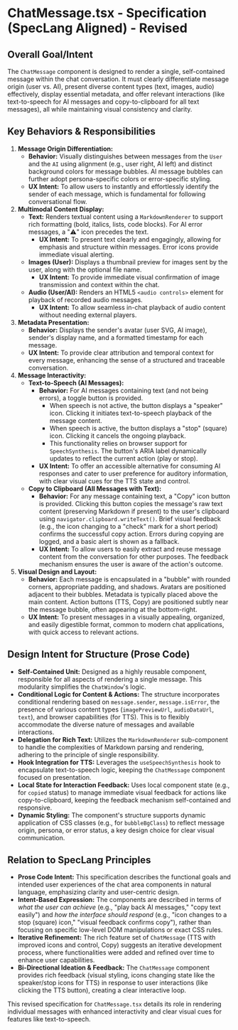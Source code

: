 
# ChatMessage.tsx - Specification (SpecLang Aligned) - Revised

## Overall Goal/Intent
The `ChatMessage` component is designed to render a single, self-contained message within the chat conversation. It must clearly differentiate message origin (user vs. AI), present diverse content types (text, images, audio) effectively, display essential metadata, and offer relevant interactions (like text-to-speech for AI messages and copy-to-clipboard for all text messages), all while maintaining visual consistency and clarity.

## Key Behaviors & Responsibilities

1.  **Message Origin Differentiation:**
    *   **Behavior:** Visually distinguishes between messages from the `User` and the `AI` using alignment (e.g., user right, AI left) and distinct background colors for message bubbles. AI message bubbles can further adopt persona-specific colors or error-specific styling.
    *   **UX Intent:** To allow users to instantly and effortlessly identify the sender of each message, which is fundamental for following conversational flow.
2.  **Multimodal Content Display:**
    *   **Text:** Renders textual content using a `MarkdownRenderer` to support rich formatting (bold, italics, lists, code blocks). For AI error messages, a "⚠️" icon precedes the text.
        *   **UX Intent:** To present text clearly and engagingly, allowing for emphasis and structure within messages. Error icons provide immediate visual alerting.
    *   **Images (User):** Displays a thumbnail preview for images sent by the user, along with the optional file name.
        *   **UX Intent:** To provide immediate visual confirmation of image transmission and context within the chat.
    *   **Audio (User/AI):** Renders an HTML5 `<audio controls>` element for playback of recorded audio messages.
        *   **UX Intent:** To allow seamless in-chat playback of audio content without needing external players.
3.  **Metadata Presentation:**
    *   **Behavior:** Displays the sender's avatar (user SVG, AI image), sender's display name, and a formatted timestamp for each message.
    *   **UX Intent:** To provide clear attribution and temporal context for every message, enhancing the sense of a structured and traceable conversation.
4.  **Message Interactivity:**
    *   **Text-to-Speech (AI Messages):**
        *   **Behavior:** For AI messages containing text (and not being errors), a toggle button is provided.
            *   When speech is not active, the button displays a "speaker" icon. Clicking it initiates text-to-speech playback of the message content.
            *   When speech is active, the button displays a "stop" (square) icon. Clicking it cancels the ongoing playback.
            *   This functionality relies on browser support for `SpeechSynthesis`. The button's ARIA label dynamically updates to reflect the current action (play or stop).
        *   **UX Intent:** To offer an accessible alternative for consuming AI responses and cater to user preference for auditory information, with clear visual cues for the TTS state and control.
    *   **Copy to Clipboard (All Messages with Text):**
        *   **Behavior:** For any message containing text, a "Copy" icon button is provided. Clicking this button copies the message's raw text content (preserving Markdown if present) to the user's clipboard using `navigator.clipboard.writeText()`. Brief visual feedback (e.g., the icon changing to a "check" mark for a short period) confirms the successful copy action. Errors during copying are logged, and a basic alert is shown as a fallback.
        *   **UX Intent:** To allow users to easily extract and reuse message content from the conversation for other purposes. The feedback mechanism ensures the user is aware of the action's outcome.
5.  **Visual Design and Layout:**
    *   **Behavior:** Each message is encapsulated in a "bubble" with rounded corners, appropriate padding, and shadows. Avatars are positioned adjacent to their bubbles. Metadata is typically placed above the main content. Action buttons (TTS, Copy) are positioned subtly near the message bubble, often appearing at the bottom-right.
    *   **UX Intent:** To present messages in a visually appealing, organized, and easily digestible format, common to modern chat applications, with quick access to relevant actions.

## Design Intent for Structure (Prose Code)

*   **Self-Contained Unit:** Designed as a highly reusable component, responsible for all aspects of rendering a single message. This modularity simplifies the `ChatWindow`'s logic.
*   **Conditional Logic for Content & Actions:** The structure incorporates conditional rendering based on `message.sender`, `message.isError`, the presence of various content types (`imagePreviewUrl`, `audioDataUrl`, `text`), and browser capabilities (for TTS). This is to flexibly accommodate the diverse nature of messages and available interactions.
*   **Delegation for Rich Text:** Utilizes the `MarkdownRenderer` sub-component to handle the complexities of Markdown parsing and rendering, adhering to the principle of single responsibility.
*   **Hook Integration for TTS:** Leverages the `useSpeechSynthesis` hook to encapsulate text-to-speech logic, keeping the `ChatMessage` component focused on presentation.
*   **Local State for Interaction Feedback:** Uses local component state (e.g., for `copied` status) to manage immediate visual feedback for actions like copy-to-clipboard, keeping the feedback mechanism self-contained and responsive.
*   **Dynamic Styling:** The component's structure supports dynamic application of CSS classes (e.g., for `bubbleBgClass`) to reflect message origin, persona, or error status, a key design choice for clear visual communication.

## Relation to SpecLang Principles

*   **Prose Code Intent:** This specification describes the functional goals and intended user experiences of the chat area components in natural language, emphasizing clarity and user-centric design.
*   **Intent-Based Expression:** The components are described in terms of *what the user can achieve* (e.g., "play back AI messages," "copy text easily") and *how the interface should respond* (e.g., "icon changes to a stop (square) icon," "visual feedback confirms copy"), rather than focusing on specific low-level DOM manipulations or exact CSS rules.
*   **Iterative Refinement:** The rich feature set of `ChatMessage` (TTS with improved icons and control, Copy) suggests an iterative development process, where functionalities were added and refined over time to enhance user capabilities.
*   **Bi-Directional Ideation & Feedback:** The `ChatMessage` component provides rich feedback (visual styling, icons changing state like the speaker/stop icons for TTS) in response to user interactions (like clicking the TTS button), creating a clear interactive loop.

This revised specification for `ChatMessage.tsx` details its role in rendering individual messages with enhanced interactivity and clear visual cues for features like text-to-speech.
